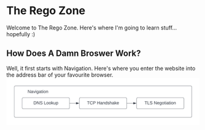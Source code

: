 # The Rego Zone

Welcome to The Rego Zone. Here's where I'm going to learn stuff... hopefully :)


## How Does A Damn Broswer Work?

Well, it first starts with Navigation. Here's where you enter the website into the address bar of your favourite browser.
![Navigation](https://github.com/mr-rego/p4-rajesh-mr-rego/blob/week1/res/navigation.png?raw=true)


